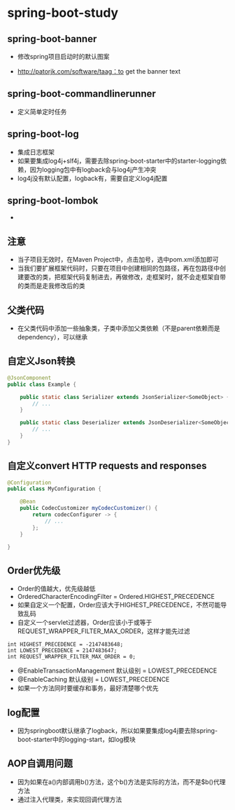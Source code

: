 # spring-boot-study

## spring-boot-banner

- 修改spring项目启动时的默认图案

- http://patorjk.com/software/taag：to get the banner text


## spring-boot-commandlinerunner

- 定义简单定时任务

## spring-boot-log

- 集成日志框架
- 如果要集成log4j+slf4j，需要去除spring-boot-starter中的starter-logging依赖，因为logging包中有logback会与log4j产生冲突
- log4j没有默认配置，logback有，需要自定义log4j配置

## spring-boot-lombok

- 

## 注意

- 当子项目无效时，在Maven Project中，点击加号，选中pom.xml添加即可
- 当我们要扩展框架代码时，只要在项目中创建相同的包路径，再在包路径中创建要改的类，把框架代码复制进去，再做修改，走框架时，就不会走框架自带的类而是走我修改后的类

## 父类代码
- 在父类代码中添加一些抽象类，子类中添加父类依赖（不是parent依赖而是dependency），可以继承

## 自定义Json转换

```java
@JsonComponent
public class Example {

	public static class Serializer extends JsonSerializer<SomeObject> {
		// ...
	}

	public static class Deserializer extends JsonDeserializer<SomeObject> {
		// ...
	}
}
```

## 自定义convert HTTP requests and responses
```java
@Configuration
public class MyConfiguration {

	@Bean
	public CodecCustomizer myCodecCustomizer() {
		return codecConfigurer -> {
			// ...
		};
	}

}
```

## Order优先级
- Order的值越大，优先级越低
- OrderedCharacterEncodingFilter = Ordered.HIGHEST_PRECEDENCE
- 如果自定义一个配置，Order应该大于HIGHEST_PRECEDENCE，不然可能导致乱码
- 自定义一个servlet过滤器，Order应该小于或等于REQUEST_WRAPPER_FILTER_MAX_ORDER，这样才能先过滤
```
int HIGHEST_PRECEDENCE = -2147483648;
int LOWEST_PRECEDENCE = 2147483647;
int REQUEST_WRAPPER_FILTER_MAX_ORDER = 0;
```
- @EnableTransactionManagement 默认级别 = LOWEST_PRECEDENCE
- @EnableCaching 默认级别 = LOWEST_PRECEDENCE
- 如果一个方法同时要缓存和事务，最好清楚哪个优先

## log配置
- 因为springboot默认继承了logback，所以如果要集成log4j要去除spring-boot-starter中的logging-start，如log模块

## AOP自调用问题
- 因为如果在a()内部调用b()方法，这个b()方法是实际的方法，而不是$b()代理方法
- 通过注入代理类，来实现回调代理方法